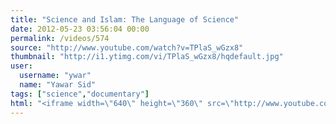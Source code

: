 ```yaml
---
title: "Science and Islam: The Language of Science"
date: 2012-05-23 03:56:04 00:00
permalink: /videos/574
source: "http://www.youtube.com/watch?v=TPlaS_wGzx8"
thumbnail: "http://i1.ytimg.com/vi/TPlaS_wGzx8/hqdefault.jpg"
user:
  username: "ywar"
  name: "Yawar Sid"
tags: ["science","documentary"]
html: "<iframe width=\"640\" height=\"360\" src=\"http://www.youtube.com/embed/TPlaS_wGzx8?wmode=transparent&fs=1&feature=oembed\" frameborder=\"0\" allowfullscreen></iframe>"
---
```


